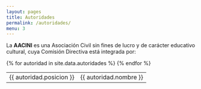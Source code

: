 ```yaml
---
layout: pages
title: Autoridades
permalink: /autoridades/
menu: 3
---
```


La **AACINI** es una Asociación Civil sin fines de lucro y de carácter educativo cultural, cuya Comisión Directiva está integrada por:

<table>
  <tbody>
  {% for autoridad in site.data.autoridades %}
    <tr>
      <td>{{ autoridad.posicion }}</td>
      <td>{{ autoridad.nombre }}</td>
    </tr>
  {% endfor %}
  </tbody>
</table>

